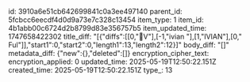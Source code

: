 id: 3910a6e51cb642699841c0a3ee497140
parent_id: 5fcbcc6eecdf4d0d9a73e7c328c13454
item_type: 1
item_id: 4b1abb00c6724d2b8799d83e356757b5
item_updated_time: 1747658422302
title_diff: "[{\"diffs\":[[0,\"🧬V\"],[-1,\"ivian \"],[1,\"IVIAN\"],[0,\" Ful\"]],\"start1\":0,\"start2\":0,\"length1\":13,\"length2\":12}]"
body_diff: "[]"
metadata_diff: {"new":{},"deleted":[]}
encryption_cipher_text: 
encryption_applied: 0
updated_time: 2025-05-19T12:50:22.151Z
created_time: 2025-05-19T12:50:22.151Z
type_: 13